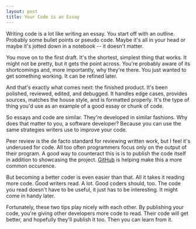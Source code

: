 ```yaml
---
layout: post
title: Your Code is an Essay
---
```


Writing code is a lot like writing an essay. You start off with an
outline. Probably some bullet points or pseudo code. Maybe it's all
in your head or maybe it's jotted down in a notebook -- it doesn't
matter.

You move on to the first draft. It's the shortest, simplest thing
that works. It might not be pretty, but it gets the point across.
You're probably aware of its shortcomings and, more importantly,
why they're there. You just wanted to get something working. It can
be refined later.

And that's exactly what comes next: the finished product. It's been
polished, reviewed, edited, and debugged. It handles edge cases,
provides sources, matches the house style, and is formatted properly.
It's the type of thing you'd use as an example of a good essay or
chunk of code.

So essays and code are similar. They're developed in similar fashions.
Why does that matter to you, a software developer? Because you can
use the same strategies writers use to improve your code.

Peer review is the de facto standard for reviewing written work,
but I feel it's underused for code. All too often programmers focus
only on the output of their program. A good way to counteract this
is is to publish the code itself in addition to showcasing the
project. [GitHub][1] is helping make this a more common occurence.

But becoming a better coder is even easier than that. All it takes
it reading more code. Good writers read. A lot. Good coders should,
too. The code you read doesn't have to be useful, it just has to
be interesting. It might come in handy later.

Fortunately, these two tips play nicely with each other. By publishing
your code, you're giving other developers more code to read. Their
code will get better, and hopefully they'll publish it too. Then
you can learn from it.

[1]: https://github.com/
